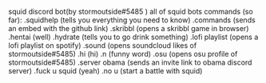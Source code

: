 squid discord bot(by stormoutside#5485 )
all of squid bots commands (so far):
.squidhelp (tells you everything you need to know)
.commands (sends an embed with the github link)
.skribbl (opens a skribbl game in browser)
.hentai (well)
.hydrate (tells you to go drink something)
.lofi playlist (opens a lofi playlist on spotify)
.sound (opens soundcloud likes of stormoutside#5485)
.hi (hi)
.n (funny word)
.osu (opens osu profile of stormoutside#5485)
.server obama (sends an invite link to obama discord server)
.fuck u squid (yeah)
.no u (start a battle with squid)